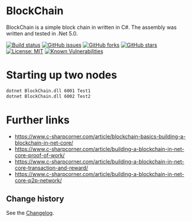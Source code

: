 BlockChain
====================================

BlockChain is a simple block chain in written in C#. The assembly was written and tested in .Net 5.0.

[![Build status](https://ci.appveyor.com/api/projects/status/flwy7y8jjy8a62md?svg=true)](https://ci.appveyor.com/project/SeppPenner/blockchain)
[![GitHub issues](https://img.shields.io/github/issues/SeppPenner/BlockChain.svg)](https://github.com/SeppPenner/BlockChain/issues)
[![GitHub forks](https://img.shields.io/github/forks/SeppPenner/BlockChain.svg)](https://github.com/SeppPenner/BlockChain/network)
[![GitHub stars](https://img.shields.io/github/stars/SeppPenner/BlockChain.svg)](https://github.com/SeppPenner/BlockChain/stargazers)
[![License: MIT](https://img.shields.io/badge/License-MIT-blue.svg)](https://raw.githubusercontent.com/SeppPenner/BlockChain/master/License.txt)
[![Known Vulnerabilities](https://snyk.io/test/github/SeppPenner/BlockChain/badge.svg)](https://snyk.io/test/github/SeppPenner/BlockChain)

# Starting up two nodes

```cmd
dotnet BlockChain.dll 6001 Test1
dotnet BlockChain.dll 6002 Test2
```

# Further links

* https://www.c-sharpcorner.com/article/blockchain-basics-building-a-blockchain-in-net-core/
* https://www.c-sharpcorner.com/article/building-a-blockchain-in-net-core-proof-of-work/
* https://www.c-sharpcorner.com/article/building-a-blockchain-in-net-core-transaction-and-reward/
* https://www.c-sharpcorner.com/article/building-a-blockchain-in-net-core-p2p-network/

Change history
--------------

See the [Changelog](https://github.com/SeppPenner/BlockChain/blob/master/Changelog.md).